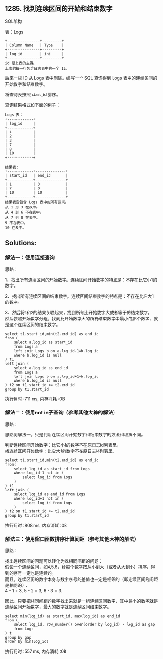 ## 1285. 找到连续区间的开始和结束数字
SQL架构

表：Logs
```
+---------------+---------+
| Column Name   | Type    |
+---------------+---------+
| log_id        | int     |
+---------------+---------+
id 是上表的主键。
上表的每一行包含日志表中的一个 ID。
```
 

后来一些 ID 从 Logs 表中删除。编写一个 SQL 查询得到 Logs 表中的连续区间的开始数字和结束数字。

将查询表按照 start_id 排序。

查询结果格式如下面的例子：
```
Logs 表：
+------------+
| log_id     |
+------------+
| 1          |
| 2          |
| 3          |
| 7          |
| 8          |
| 10         |
+------------+

结果表：
+------------+--------------+
| start_id   | end_id       |
+------------+--------------+
| 1          | 3            |
| 7          | 8            |
| 10         | 10           |
+------------+--------------+
结果表应包含 Logs 表中的所有区间。
从 1 到 3 在表中。
从 4 到 6 不在表中。
从 7 到 8 在表中。
9 不在表中。
10 在表中。
```


## Solutions:
### 解法一：使用连接查询
思路：

1、找出所有连续区间的开始数字。连续区间开始数字的特点是：不存在比它小1的数字。

2、找出所有连续区间的结束数字。连续区间结束数字的特点是：不存在比它大1的数字。

3、然后将1和2的结果关联起来，找到所有比开始数字大或者等于的结束数字。<br>
然后按照开始数字分组，找到比开始数字大的所有结束数字中最小的那个数字，就是这个连续区间的结束数字。
```
select t1.start_id,min(t2.end_id) as end_id
from (
    select a.log_id as start_id
    from Logs a
    left join Logs b on a.log_id-1=b.log_id
    where b.log_id is null
) t1
left join (
    select a.log_id as end_id
    from Logs a
    left join Logs b on a.log_id+1=b.log_id
    where b.log_id is null
) t2 on t1.start_id <= t2.end_id
group by t1.start_id
```
执行用时 :711 ms, 内存消耗 :0B


### 解法二：使用not in子查询（参考其他大神的解法）
思路：

思路同解法一，只是判断连续区间开始数字和结束数字的方法和理解不同。

判断连续区间开始数字：比它小1的数字不在原日志id列表里。<br>
找连续区间开始数字：比它大1的数字不在原日志id列表里。
```
select t1.start_id,min(t2.end_id) as end_id
from(
    select log_id as start_id from Logs
    where log_id-1 not in (
        select log_id from Logs
    )
) t1 
left join (
    select log_id as end_id from Logs
    where log_id+1 not in (
        select log_id from Logs
    )
) t2 on t1.start_id <= t2.end_id
group by t1.start_id
```
执行用时 :808 ms, 内存消耗 :0B


### 解法三：使用窗口函数排序计算间距（参考其他大神的解法）
思路：

找出连续区间的问题可以转化为找相同间距的问题：<br>
假设一个连续区间，如4,5,6，给每个数字按从小到大（或者从大到小）排序，得到的序号一定也是连续的。<br>
而且，连续区间的数字本身与数字序号的差值也一定是相等的（即连续区间的间距是相同的）：<br>
4 - 1 = 3,
5 - 2 = 3,
6 - 3 = 3.

因此，只要把相同间距的数字找出来就是一组连续区间数字，其中最小的数字就是连续区间开始数字，最大的数字就是连续区间结束数字。
```
select min(log_id) as start_id, max(log_id) as end_id
from (
    select log_id, row_number() over(order by log_id) - log_id as gap
    from Logs
) t 
group by gap
order by min(log_id)
```
执行用时 :557 ms, 内存消耗 :0B
